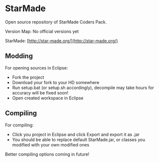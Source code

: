 StarMade
========

Open source repository of StarMade Coders Pack.

Version Map:
No official versions yet

StarMade: [http://star-made.org/](http://star-made.org/)

Modding
-----------

For opening sources in Eclipse:
* Fork the project
* Download your fork to your HD somewhere
* Run setup.bat (or setup.sh accordingly), decompile may take hours for accuracy will be fixed soon!
* Open created workspace in Eclipse

Compiling
-----------

For compiling:
* Click you project in Eclipse and click Export and export it as .jar
* You should be able to replace default StarMade.jar, or classes you modified with your own modified ones

Better compiling options coming in future!